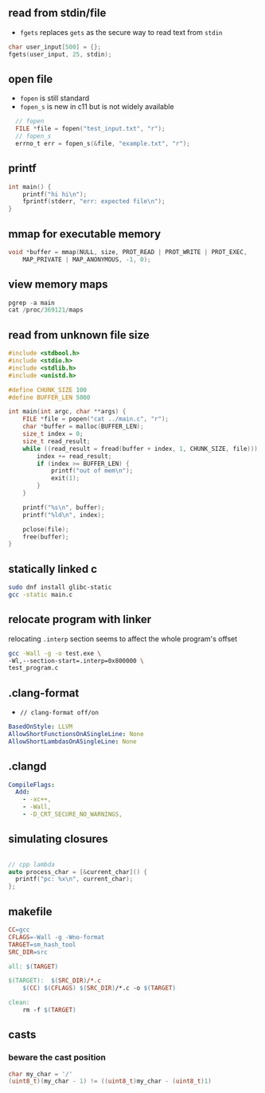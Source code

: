 
## read from stdin/file

- `fgets` replaces `gets` as the secure way to read text from `stdin`

```c
char user_input[500] = {};
fgets(user_input, 25, stdin);
```

## open file

- `fopen` is still standard
- `fopen_s` is new in c11 but is not widely available

```c
  // fopen
  FILE *file = fopen("test_input.txt", "r");
  // fopen_s
  errno_t err = fopen_s(&file, "example.txt", "r");
```
## printf

```c
int main() {
    printf("hi hi\n");
    fprintf(stderr, "err: expected file\n");
}
```

## mmap for executable memory

```c
void *buffer = mmap(NULL, size, PROT_READ | PROT_WRITE | PROT_EXEC,
    MAP_PRIVATE | MAP_ANONYMOUS, -1, 0);
```

## view memory maps

```c
pgrep -a main
cat /proc/369121/maps
```

## read from unknown file size

```c
#include <stdbool.h>
#include <stdio.h>
#include <stdlib.h>
#include <unistd.h>

#define CHUNK_SIZE 100
#define BUFFER_LEN 5000

int main(int argc, char **args) {
    FILE *file = popen("cat ../main.c", "r");
    char *buffer = malloc(BUFFER_LEN);
    size_t index = 0;
    size_t read_result;
    while ((read_result = fread(buffer + index, 1, CHUNK_SIZE, file))) {
        index += read_result;
        if (index >= BUFFER_LEN) {
            printf("out of mem\n");
            exit(1);
        }
    }

    printf("%s\n", buffer);
    printf("%ld\n", index);

    pclose(file);
    free(buffer);
}
```

## statically linked c

```sh
sudo dnf install glibc-static
gcc -static main.c
```

## relocate program with linker

relocating `.interp` section seems to affect the whole program's offset

```sh
gcc -Wall -g -o test.exe \
-Wl,--section-start=.interp=0x800000 \
test_program.c
```


## .clang-format

- `// clang-format off/on`

```yml
BasedOnStyle: LLVM
AllowShortFunctionsOnASingleLine: None
AllowShortLambdasOnASingleLine: None
```

## .clangd

```yaml
CompileFlags:
  Add:
    - -xc++,
    - -Wall,
    - -D_CRT_SECURE_NO_WARNINGS,
```

## simulating closures

```cpp

// cpp lambda
auto process_char = [&current_char]() {
  printf("pc: %x\n", current_char);
};
```

## makefile

```makefile
CC=gcc
CFLAGS=-Wall -g -Wno-format
TARGET=sm_hash_tool
SRC_DIR=src

all: $(TARGET)

$(TARGET):  $(SRC_DIR)/*.c
	$(CC) $(CFLAGS) $(SRC_DIR)/*.c -o $(TARGET)

clean:
	rm -f $(TARGET)

```

## casts

### beware the cast position

```c
char my_char = '/'
(uint8_t)(my_char - 1) != ((uint8_t)my_char - (uint8_t)1)
```